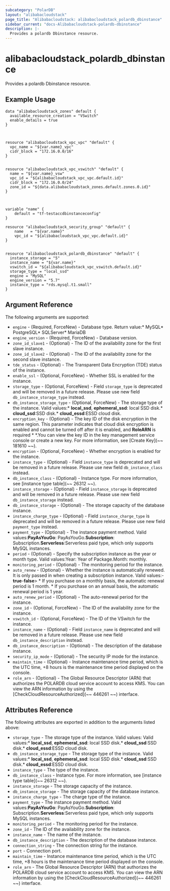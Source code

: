 ```yaml
---
subcategory: "PolarDB"
layout: "alibabacloudstack"
page_title: "Alibabacloudstack: alibabacloudstack_polardb_dbinstance"
sidebar_current: "docs-Alibabacloudstack-polardb-dbinstance"
description: |-
  Provides a polardb Dbinstance resource.
---
```


# alibabacloudstack_polardb_dbinstance

Provides a polardb Dbinstance resource.

## Example Usage
```
data "alibabacloudstack_zones" default {
  available_resource_creation = "VSwitch"
  enable_details = true
}



resource "alibabacloudstack_vpc_vpc" "default" {
  vpc_name = "${var.name}_vpc"
  cidr_block = "172.16.0.0/16"
}


resource "alibabacloudstack_vpc_vswitch" "default" {
  name = "${var.name}_vsw"
  vpc_id = "${alibabacloudstack_vpc_vpc.default.id}"
  cidr_block = "172.16.0.0/24"
  zone_id = "${data.alibabacloudstack_zones.default.zones.0.id}"
}



variable "name" {
	default = "tf-testaccdbinstanceconfig"
}

resource "alibabacloudstack_security_group" "default" {
	name   = "${var.name}"
	vpc_id = "${alibabacloudstack_vpc_vpc.default.id}"
}


resource "alibabacloudstack_polardb_dbinstance" "default" {
  instance_storage = "5"
  instance_name = "${var.name}"
  vswitch_id = "${alibabacloudstack_vpc_vswitch.default.id}"
  storage_type = "local_ssd"
  engine = "MySQL"
  engine_version = "5.7"
  instance_type = "rds.mysql.t1.small"
}
```

## Argument Reference

The following arguments are supported:
  * `engine` - (Required, ForceNew) - Database type. Return value:* MySQL* PostgreSQL* SQLServer* MariaDB
  * `engine_version` - (Required, ForceNew) - Database version.
  * `zone_id_slave1` - (Optional) - The ID of the availability zone for the first slave instance.
  * `zone_id_slave2` - (Optional) - The ID of the availability zone for the second slave instance.
  * `tde_status` - (Optional) - The Transparent Data Encryption (TDE) status of the instance.
  * `enable_ssl` - (Optional, ForceNew) - Whether SSL is enabled for the instance.
  * `storage_type` - (Optional, ForceNew) - Field `storage_type` is deprecated and will be removed in a future release. Please use new field `db_instance_storage_type` instead.
  * `db_instance_storage_type` - (Optional, ForceNew) - The storage type of the instance. Valid values:* **local_ssd**, **ephemeral_ssd**: local SSD disk.* **cloud_ssd**:SSD disk.* **cloud_essd**:ESSD cloud disk.
  * `encryption_key` - (Optional) - The key ID of the disk encryption in the same region. This parameter indicates that cloud disk encryption is enabled and cannot be turned off after it is enabled, and **RoleARN** is required * *.You can view the key ID in the key management service console or create a new key. For more information, see [Create Key](~~ 181610 ~~).
  * `encryption` - (Optional, ForceNew) -  Whether encryption is enabled for the instance.
  * `instance_type` - (Optional) - Field `instance_type` is deprecated and will be removed in a future release. Please use new field `db_instance_class` instead.
  * `db_instance_class` - (Optional) - Instance type. For more information, see [instance type table](~~ 26312 ~~).
  * `instance_storage` - (Optional) - Field `instance_storage` is deprecated and will be removed in a future release. Please use new field `db_instance_storage` instead.
  * `db_instance_storage` - (Optional) - The storage capacity of the database instance.
  * `instance_charge_type` - (Optional) - Field `instance_charge_type` is deprecated and will be removed in a future release. Please use new field `payment_type` instead.
  * `payment_type` - (Optional) - The instance payment method. Valid values:**PayAsYouGo**: PayAsYouGo.**Subscription**: Subscription.**Serverless**:Serverless paid type, which only supports MySQL instances.
  * `period` - (Optional) - Specify the subscription instance as the year or month type. Valid values:Year: Year of Package.Month: monthly.
  * `monitoring_period` - (Optional) - The monitoring period for the instance.
  * `auto_renew` - (Optional) - Whether the instance is automatically renewed. It is only passed in when creating a subscription instance. Valid values:-**true**-**false**> * If you purchase on a monthly basis, the automatic renewal period is 1 month. * If you purchase on an annual basis, the automatic renewal period is 1 year.
  * `auto_renew_period` - (Optional) - The auto-renewal period for the instance.
  * `zone_id` - (Optional, ForceNew) - The ID of the availability zone for the instance.
  * `vswitch_id` - (Optional, ForceNew) - The ID of the VSwitch for the instance.
  * `instance_name` - (Optional) - Field `instance_name` is deprecated and will be removed in a future release. Please use new field `db_instance_description` instead.
  * `db_instance_description` - (Optional) - The description of the database instance.
  * `security_ip_mode` - (Optional) - The security IP mode for the instance.
  * `maintain_time` - (Optional) - Instance maintenance time period, which is the UTC time, +8 hours is the maintenance time period displayed on the console.
  * `role_arn` - (Optional) - The Global Resource Descriptor (ARN) that authorizes the POLARDB cloud service account to access KMS. You can view the ARN information by using the [CheckCloudResourceAuthorized](~~ 446261 ~~) interface.

## Attributes Reference

The following attributes are exported in addition to the arguments listed above:
  * `storage_type` - The storage type of the instance. Valid values: Valid values:* **local_ssd**, **ephemeral_ssd**: local SSD disk.* **cloud_ssd**:SSD disk.* **cloud_essd**:ESSD cloud disk.
  * `db_instance_storage_type` - The storage type of the instance. Valid values:* **local_ssd**, **ephemeral_ssd**: local SSD disk.* **cloud_ssd**:SSD disk.* **cloud_essd**:ESSD cloud disk.
  * `instance_type` - The type of the instance.
  * `db_instance_class` - Instance type. For more information, see [instance type table](~~ 26312 ~~).
  * `instance_storage` - The storage capacity of the instance.
  * `db_instance_storage` -  The storage capacity of the database instance.
  * `instance_charge_type` - The charge type of the instance.
  * `payment_type` - The instance payment method. Valid values:**PayAsYouGo**: PayAsYouGo.**Subscription**: Subscription.**Serverless**:Serverless paid type, which only supports MySQL instances.
  * `monitoring_period` -  The monitoring period for the instance.
  * `zone_id` - The ID of the availability zone for the instance.
  * `instance_name` - The name of the instance.
  * `db_instance_description` - The description of the database instance.
  * `connection_string` - The connection string for the instance.
  * `port` - Connection port.
  * `maintain_time` - Instance maintenance time period, which is the UTC time, +8 hours is the maintenance time period displayed on the console.
  * `role_arn` - The Global Resource Descriptor (ARN) that authorizes the POLARDB cloud service account to access KMS. You can view the ARN information by using the [CheckCloudResourceAuthorized](~~ 446261 ~~) interface.
